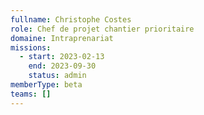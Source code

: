 ```yaml
---
fullname: Christophe Costes
role: Chef de projet chantier prioritaire
domaine: Intraprenariat
missions:
  - start: 2023-02-13
    end: 2023-09-30
    status: admin
memberType: beta
teams: []
---
```

